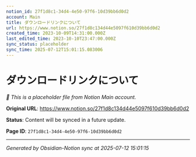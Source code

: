 ```yaml
---
notion_id: 27f1d8c1-34d4-4e50-97f6-10d39bb6d0d2
account: Main
title: ダウンロードリンクについて
url: https://www.notion.so/27f1d8c134d44e5097f610d39bb6d0d2
created_time: 2023-10-09T14:31:00.000Z
last_edited_time: 2023-10-10T23:47:00.000Z
sync_status: placeholder
sync_time: 2025-07-12T15:01:15.083006
---
```


# ダウンロードリンクについて

*🔄 This is a placeholder file from Notion Main account.*

**Original URL**: https://www.notion.so/27f1d8c134d44e5097f610d39bb6d0d2

**Status**: Content will be synced in a future update.

**Page ID**: `27f1d8c1-34d4-4e50-97f6-10d39bb6d0d2`

---

*Generated by Obsidian-Notion sync at 2025-07-12 15:01:15*
